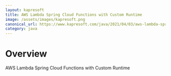 ```yaml
---
layout: kapresoft
title: AWS Lambda Spring Cloud Functions with Custom Runtime
image: /assets/images/kapresoft.png
canonical_url: https://www.kapresoft.com/java/2021/04/03/aws-lambda-springcloud-functions-custom-runtime.html
category: java
---
```


# Overview

AWS Lambda Spring Cloud Functions with Custom Runtime

<!--excerpt-->

